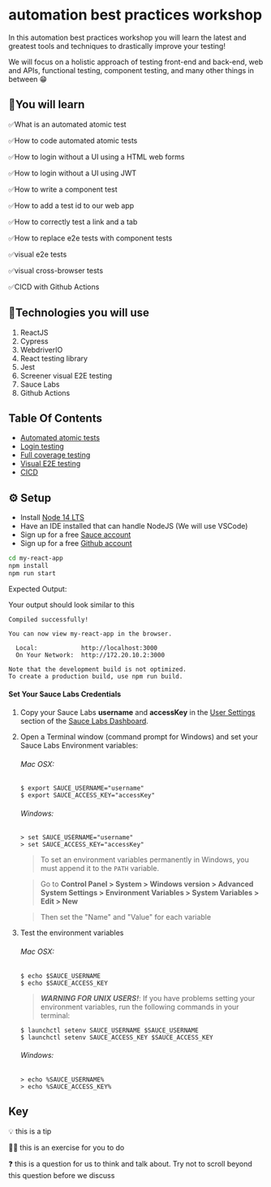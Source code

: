 # automation best practices workshop

In this automation best practices workshop you will learn the latest and greatest tools and techniques to drastically improve your testing!

We will focus on a holistic approach of testing front-end and back-end, web and APIs, functional testing, component testing, and many other things in between 😁

## 🧠You will learn

✅What is an automated atomic test 

✅How to code automated atomic tests

✅How to login without a UI using a HTML web forms 

✅How to login without a UI using JWT

✅How to write a component test 

✅How to add a test id to our web app

✅How to correctly test a link and a tab

✅How to replace e2e tests with component tests

✅visual e2e tests

✅visual cross-browser tests

✅CICD with Github Actions

## 🔧Technologies you will use

1. ReactJS
2. Cypress
3. WebdriverIO
4. React testing library
5. Jest
6. Screener visual E2E testing
7. Sauce Labs
8. Github Actions

## Table Of Contents

* [Automated atomic tests](./automated-atomic-tests/README.md)
* [Login testing](./login-testing/README.md)
* [Full coverage testing](./my-react-app/README.md)
* [Visual E2E testing](./my-react-app/docs/VISUAL.md)
* [CICD](./my-react-app/docs/CICD.md)


## ⚙️ Setup

* Install [Node 14 LTS](https://nodejs.org/en/)
* Have an IDE installed that can handle NodeJS (We will use VSCode)
* Sign up for a free [Sauce account](https://saucelabs.com/sign-up)
* Sign up for a free [Github account](https://github.com/)

```bash
cd my-react-app
npm install
npm run start
```

Expected Output:

Your output should look similar to this
```
Compiled successfully!

You can now view my-react-app in the browser.

  Local:            http://localhost:3000
  On Your Network:  http://172.20.10.2:3000

Note that the development build is not optimized.
To create a production build, use npm run build.
```

#### Set Your Sauce Labs Credentials
1. Copy your Sauce Labs **username** and **accessKey** in the [User Settings](https://app.saucelabs.com/user-settings) section of the [Sauce Labs Dashboard](https://app.saucelabs.com/dashboard/builds).
2. Open a Terminal window (command prompt for Windows) and set your Sauce Labs Environment variables:   
   ###### Mac OSX:
   ```
   $ export SAUCE_USERNAME="username"
   $ export SAUCE_ACCESS_KEY="accessKey"
   ```
   ###### Windows:
   ```
   > set SAUCE_USERNAME="username"
   > set SAUCE_ACCESS_KEY="accessKey"
   ```
   > To set an environment variables permanently in Windows, you must append it to the `PATH` variable.
   
   > Go to **Control Panel > System > Windows version > Advanced System Settings > Environment Variables > System Variables > Edit > New**
   
   > Then set the "Name" and "Value" for each variable
   
9. Test the environment variables
    ###### Mac OSX:
    ```
    $ echo $SAUCE_USERNAME
    $ echo $SAUCE_ACCESS_KEY
    ```
    > ***WARNING FOR UNIX USERS!***:
    > If you have problems setting your environment variables, run the following commands in your terminal:
    ```
    $ launchctl setenv SAUCE_USERNAME $SAUCE_USERNAME
    $ launchctl setenv SAUCE_ACCESS_KEY $SAUCE_ACCESS_KEY
    ```
    ###### Windows:
    ```
    > echo %SAUCE_USERNAME%
    > echo %SAUCE_ACCESS_KEY%
    ```





## Key

💡 this is a tip

🏋️‍♀️ this is an exercise for you to do

❓ this is a question for us to think and talk about. Try not to scroll beyond this question before we discuss
